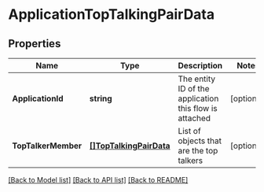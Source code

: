 # ApplicationTopTalkingPairData

## Properties

Name | Type | Description | Notes
------------ | ------------- | ------------- | -------------
**ApplicationId** | **string** | The entity ID of the application this flow is attached | [optional] 
**TopTalkerMember** | [**[]TopTalkingPairData**](TopTalkingPairData.md) | List of objects that are the top talkers | [optional] 

[[Back to Model list]](../README.md#documentation-for-models) [[Back to API list]](../README.md#documentation-for-api-endpoints) [[Back to README]](../README.md)


